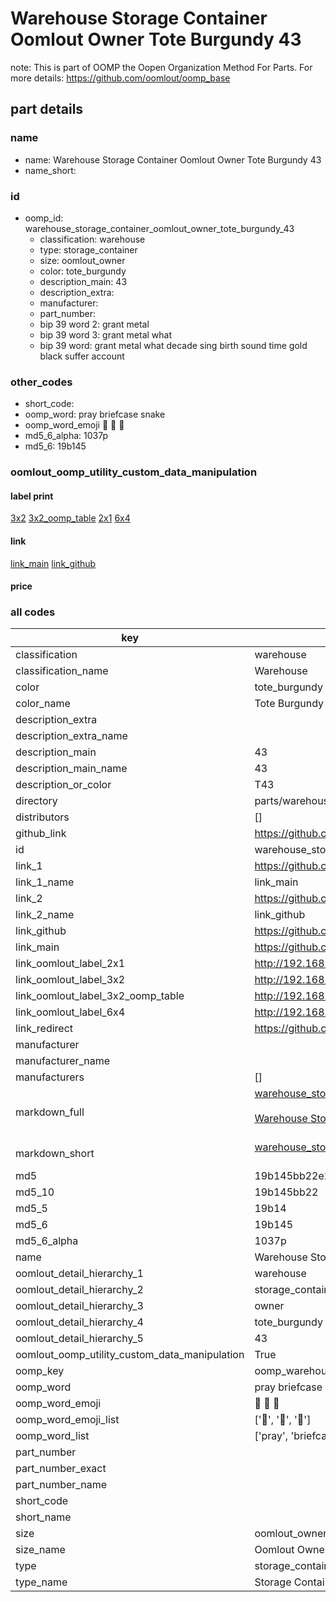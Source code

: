 # Warehouse Storage Container Oomlout Owner Tote Burgundy 43  

note: This is part of OOMP the Oopen Organization Method For Parts. For more details: https://github.com/oomlout/oomp_base

##  part details
  







### name
* name: Warehouse Storage Container Oomlout Owner Tote Burgundy 43
* name_short: 
### id
* oomp_id: warehouse_storage_container_oomlout_owner_tote_burgundy_43
  * classification: warehouse
  * type: storage_container
  * size: oomlout_owner
  * color: tote_burgundy
  * description_main: 43
  * description_extra: 
  * manufacturer: 
  * part_number: 
  * bip 39 word 2: grant metal
  * bip 39 word 3: grant metal what
  * bip 39 word: grant metal what decade sing birth sound time gold black suffer account

### other_codes
* short_code: 
* oomp_word: pray briefcase snake
* oomp_word_emoji :pray: :briefcase: :snake:
* md5_6_alpha: 1037p
* md5_6: 19b145






### oomlout_oomp_utility_custom_data_manipulation
#### label print
[3x2](http://192.168.1.245:1112/?label=oomp%201037p)
[3x2_oomp_table](http://192.168.1.108:1112/?label=oomp%201037p)
[2x1](http://192.168.1.242:1112/?label=oomp%201037p)
[6x4](http://192.168.1.55:1112/?label=oomp%201037p)    

#### link

[link_main](https://github.com/oomlout/oomlout_oomp_version_1_messy/tree/main/parts/warehouse_storage_container_oomlout_owner_tote_burgundy_43) [link_github](https://github.com/oomlout/oomlout_oomp_version_1_messy/tree/main/parts/warehouse_storage_container_oomlout_owner_tote_burgundy_43)                             

#### price







### all codes 
| key | value |  
| --- | --- |  
| classification | warehouse |  
| classification_name | Warehouse |  
| color | tote_burgundy |  
| color_name | Tote Burgundy |  
| description_extra |  |  
| description_extra_name |  |  
| description_main | 43 |  
| description_main_name | 43 |  
| description_or_color | T43 |  
| directory | parts/warehouse_storage_container_oomlout_owner_tote_burgundy_43 |  
| distributors | [] |  
| github_link | https://github.com/oomlout/oomlout_oomp_part_src/tree/main/parts/warehouse_storage_container_oomlout_owner_tote_burgundy_43 |  
| id | warehouse_storage_container_oomlout_owner_tote_burgundy_43 |  
| link_1 | https://github.com/oomlout/oomlout_oomp_version_1_messy/tree/main/parts/warehouse_storage_container_oomlout_owner_tote_burgundy_43 |  
| link_1_name | link_main |  
| link_2 | https://github.com/oomlout/oomlout_oomp_version_1_messy/tree/main/parts/warehouse_storage_container_oomlout_owner_tote_burgundy_43 |  
| link_2_name | link_github |  
| link_github | https://github.com/oomlout/oomlout_oomp_version_1_messy/tree/main/parts/warehouse_storage_container_oomlout_owner_tote_burgundy_43 |  
| link_main | https://github.com/oomlout/oomlout_oomp_version_1_messy/tree/main/parts/warehouse_storage_container_oomlout_owner_tote_burgundy_43 |  
| link_oomlout_label_2x1 | http://192.168.1.242:1112/?label=oomp%201037p |  
| link_oomlout_label_3x2 | http://192.168.1.245:1112/?label=oomp%201037p |  
| link_oomlout_label_3x2_oomp_table | http://192.168.1.108:1112/?label=oomp%201037p |  
| link_oomlout_label_6x4 | http://192.168.1.55:1112/?label=oomp%201037p |  
| link_redirect | https://github.com/oomlout/oomlout_oomp_version_1_messy/tree/main/parts/warehouse_storage_container_oomlout_owner_tote_burgundy_43 |  
| manufacturer |  |  
| manufacturer_name |  |  
| manufacturers | [] |  
| markdown_full | [warehouse_storage_container_oomlout_owner_tote_burgundy_43](none)<br>[](none)<br>[Warehouse Storage Container Oomlout Owner Tote Burgundy 43](none)<br><br> |  
| markdown_short | [warehouse_storage_container_oomlout_owner_tote_burgundy_43](none)<br><br> |  
| md5 | 19b145bb22e259f85ae4a389f3a3032d |  
| md5_10 | 19b145bb22 |  
| md5_5 | 19b14 |  
| md5_6 | 19b145 |  
| md5_6_alpha | 1037p |  
| name | Warehouse Storage Container Oomlout Owner Tote Burgundy 43 |  
| oomlout_detail_hierarchy_1 | warehouse |  
| oomlout_detail_hierarchy_2 | storage_container |  
| oomlout_detail_hierarchy_3 | owner |  
| oomlout_detail_hierarchy_4 | tote_burgundy |  
| oomlout_detail_hierarchy_5 | 43 |  
| oomlout_oomp_utility_custom_data_manipulation | True |  
| oomp_key | oomp_warehouse_storage_container_oomlout_owner_tote_burgundy_43 |  
| oomp_word | pray briefcase snake |  
| oomp_word_emoji | :pray: :briefcase: :snake: |  
| oomp_word_emoji_list | [':pray:', ':briefcase:', ':snake:'] |  
| oomp_word_list | ['pray', 'briefcase', 'snake'] |  
| part_number |  |  
| part_number_exact |  |  
| part_number_name |  |  
| short_code |  |  
| short_name |  |  
| size | oomlout_owner |  
| size_name | Oomlout Owner |  
| type | storage_container |  
| type_name | Storage Container |  
